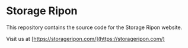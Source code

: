 # Storage Ripon

This repository contains the source code for the Storage Ripon website.

Visit us at [https://storageripon.com/](https://storageripon.com/)
